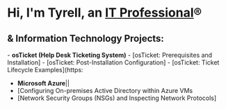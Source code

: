 <h1>Hi, I'm Tyrell, an <a href="https://linkedin.com/in/Josh">IT Professional</a>®</h1>
<h2>& Information Technology Projects:</h2>
- <b>osTicket (Help Desk Ticketing System)</b>
- [osTicket: Prerequisites and Installation]
- [osTicket: Post-Installation Configuration] 
- [osTicket: Ticket Lifecycle Examples](https:

- <b>Microsoft Azure</b>||
- [Configuring On-premises Active Directory within Azure VMs
- [Network Security Groups (NSGs) and Inspecting Network Protocols] 
